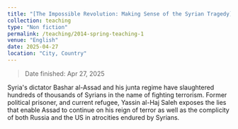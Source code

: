 ```yaml
---
title: "[The Impossible Revolution: Making Sense of the Syrian Tragedy](https://www.goodreads.com/book/show/9820237-memoirs-of-a-geisha)"
collection: teaching
type: "Non fiction"
permalink: /teaching/2014-spring-teaching-1
venue: "English"
date: 2025-04-27
location: "City, Country"
---
```

> Date finished: Apr 27, 2025

Syria's dictator Bashar al-Assad and his junta regime have slaughtered hundreds of thousands of Syrians in the name of fighting terrorism. Former political prisoner, and current refugee, Yassin al-Haj Saleh exposes the lies that enable Assad to continue on his reign of terror as well as the complicity of both Russia and the US in atrocities endured by Syrians.
